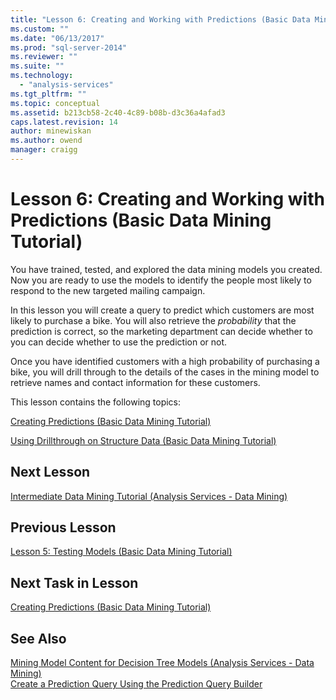 ```yaml
---
title: "Lesson 6: Creating and Working with Predictions (Basic Data Mining Tutorial) | Microsoft Docs"
ms.custom: ""
ms.date: "06/13/2017"
ms.prod: "sql-server-2014"
ms.reviewer: ""
ms.suite: ""
ms.technology: 
  - "analysis-services"
ms.tgt_pltfrm: ""
ms.topic: conceptual
ms.assetid: b213cb58-2c40-4c89-b08b-d3c36a4afad3
caps.latest.revision: 14
author: minewiskan
ms.author: owend
manager: craigg
---
```

# Lesson 6: Creating and Working with Predictions (Basic Data Mining Tutorial)
  You have trained, tested, and explored the data mining models you created. Now you are ready to use the models to identify the people most likely to respond to the new targeted mailing campaign.  
  
 In this lesson you will create a query to predict which customers are most likely to purchase a bike. You will also retrieve the *probability* that the prediction is correct, so the marketing department can decide whether to you can decide whether to use the prediction or not.  
  
 Once you have identified customers with a high probability of purchasing a bike, you will drill through to the details of the cases in the mining model to retrieve names and contact information for these customers.  
  
 This lesson contains the following topics:  
  
 [Creating Predictions &#40;Basic Data Mining Tutorial&#41;](../../2014/tutorials/creating-predictions-basic-data-mining-tutorial.md)  
  
 [Using Drillthrough on Structure Data &#40;Basic Data Mining Tutorial&#41;](../../2014/tutorials/using-drillthrough-on-structure-data-basic-data-mining-tutorial.md)  
  
## Next Lesson  
 [Intermediate Data Mining Tutorial &#40;Analysis Services - Data Mining&#41;](../../2014/tutorials/intermediate-data-mining-tutorial-analysis-services-data-mining.md)  
  
## Previous Lesson  
 [Lesson 5: Testing Models &#40;Basic Data Mining Tutorial&#41;](../../2014/tutorials/lesson-5-testing-models-basic-data-mining-tutorial.md)  
  
## Next Task in Lesson  
 [Creating Predictions &#40;Basic Data Mining Tutorial&#41;](../../2014/tutorials/creating-predictions-basic-data-mining-tutorial.md)  
  
## See Also  
 [Mining Model Content for Decision Tree Models &#40;Analysis Services - Data Mining&#41;](../../2014/analysis-services/data-mining/mining-model-content-for-decision-tree-models-analysis-services-data-mining.md)   
 [Create a Prediction Query Using the Prediction Query Builder](../../2014/analysis-services/data-mining/create-a-prediction-query-using-the-prediction-query-builder.md)  
  
  
